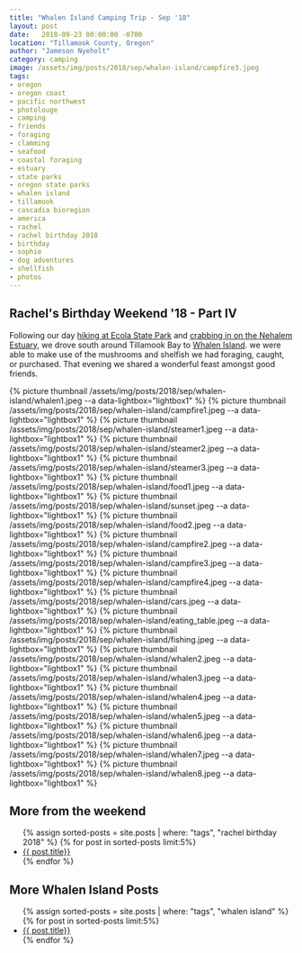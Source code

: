 ```yaml
---
title: "Whalen Island Camping Trip - Sep '18"
layout: post
date:   2018-09-23 00:00:00 -0700
location: "Tillamook County, Oregon"
author: "Jameson Nyeholt"
category: camping
image: /assets/img/posts/2018/sep/whalen-island/campfire3.jpeg
tags:
- oregon
- oregon coast
- pacific northwest
- photolouge
- camping
- friends
- foraging
- clamming
- seafood
- coastal foraging
- estuary
- state parks
- oregon state parks
- whalen island
- tillamook
- cascadia bioregion
- america
- rachel
- rachel birthday 2018
- birthday
- sophie
- dog adventures
- shellfish
- photos
---
```


## Rachel's Birthday Weekend '18 - Part IV 

Following our day [hiking at Ecola State Park](/hiking/2018/09/21/rachel-birthday-ecola-hiking.html) and [crabbing in on the Nehalem Estuary](/foraging/2018/09/21/rachel-birthday-crabbing.html), we drove south around Tillamook Bay to [Whalen Island](/wiki/cascadia/camping/whalen-island). <!--description-->   we were able to make use of the mushrooms and shelfish we had foraging, caught, or purchased.  That evening we shared a wonderful feast amongst good friends.

{% picture thumbnail /assets/img/posts/2018/sep/whalen-island/whalen1.jpeg --a data-lightbox="lightbox1" %}
{% picture thumbnail /assets/img/posts/2018/sep/whalen-island/campfire1.jpeg --a data-lightbox="lightbox1" %}
{% picture thumbnail /assets/img/posts/2018/sep/whalen-island/steamer1.jpeg --a data-lightbox="lightbox1" %}
{% picture thumbnail /assets/img/posts/2018/sep/whalen-island/steamer2.jpeg --a data-lightbox="lightbox1" %}
{% picture thumbnail /assets/img/posts/2018/sep/whalen-island/steamer3.jpeg --a data-lightbox="lightbox1" %}
{% picture thumbnail /assets/img/posts/2018/sep/whalen-island/food1.jpeg --a data-lightbox="lightbox1" %}
{% picture thumbnail /assets/img/posts/2018/sep/whalen-island/sunset.jpeg --a data-lightbox="lightbox1" %}
{% picture thumbnail /assets/img/posts/2018/sep/whalen-island/food2.jpeg --a data-lightbox="lightbox1" %}
{% picture thumbnail /assets/img/posts/2018/sep/whalen-island/campfire2.jpeg --a data-lightbox="lightbox1" %}
{% picture thumbnail /assets/img/posts/2018/sep/whalen-island/campfire3.jpeg --a data-lightbox="lightbox1" %}
{% picture thumbnail /assets/img/posts/2018/sep/whalen-island/campfire4.jpeg --a data-lightbox="lightbox1" %}
{% picture thumbnail /assets/img/posts/2018/sep/whalen-island/cars.jpeg --a data-lightbox="lightbox1" %}
{% picture thumbnail /assets/img/posts/2018/sep/whalen-island/eating_table.jpeg --a data-lightbox="lightbox1" %}
{% picture thumbnail /assets/img/posts/2018/sep/whalen-island/fishing.jpeg --a data-lightbox="lightbox1" %}
{% picture thumbnail /assets/img/posts/2018/sep/whalen-island/whalen2.jpeg --a data-lightbox="lightbox1" %}
{% picture thumbnail /assets/img/posts/2018/sep/whalen-island/whalen3.jpeg --a data-lightbox="lightbox1" %}
{% picture thumbnail /assets/img/posts/2018/sep/whalen-island/whalen4.jpeg --a data-lightbox="lightbox1" %}
{% picture thumbnail /assets/img/posts/2018/sep/whalen-island/whalen5.jpeg --a data-lightbox="lightbox1" %}
{% picture thumbnail /assets/img/posts/2018/sep/whalen-island/whalen6.jpeg --a data-lightbox="lightbox1" %}
{% picture thumbnail /assets/img/posts/2018/sep/whalen-island/whalen7.jpeg --a data-lightbox="lightbox1" %}
{% picture thumbnail /assets/img/posts/2018/sep/whalen-island/whalen8.jpeg --a data-lightbox="lightbox1" %}

## More from the weekend

<ul>
{% assign sorted-posts = site.posts | where: "tags", "rachel birthday 2018" 
    %}
    {% for post in sorted-posts limit:5%}
        <li>
        <a href="{{ post.url | prepend: site.baseurl }}">{{ post.title}}</a>
        </li>
    {% endfor %}
</ul>

## More Whalen Island Posts

<ul>
{% assign sorted-posts = site.posts | where: "tags", "whalen island" 
    %}
    {% for post in sorted-posts limit:5%}
        <li>
        <a href="{{ post.url | prepend: site.baseurl }}">{{ post.title}}</a>
        </li>
    {% endfor %}
</ul>
